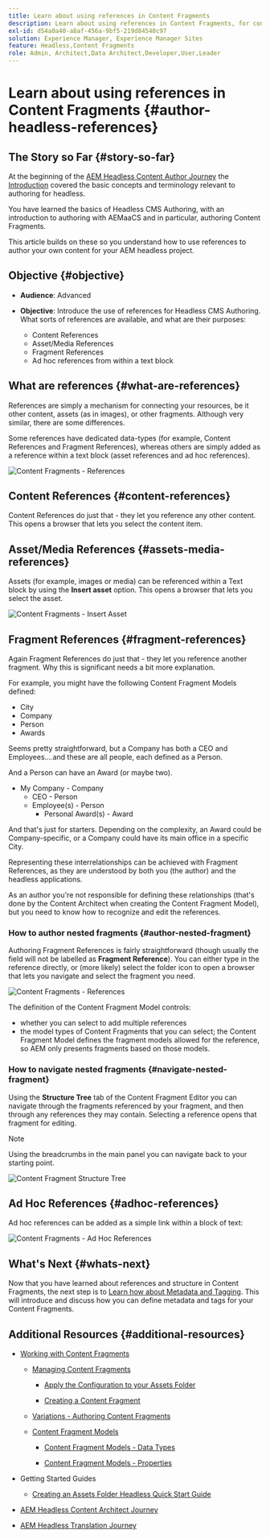 ```yaml
---
title: Learn about using references in Content Fragments
description: Learn about using references in Content Fragments, for content, other fragments and other assets (media). Introduce the necessity for, and the mechanics of, nested fragments for Headless CMS Authoring.
exl-id: d54a0a40-a8af-456a-9bf5-219d84540c97
solution: Experience Manager, Experience Manager Sites
feature: Headless,Content Fragments
role: Admin, Architect,Data Architect,Developer,User,Leader
---
```

# Learn about using references in Content Fragments {#author-headless-references}

## The Story so Far {#story-so-far}

At the beginning of the [AEM Headless Content Author Journey](overview.md) the [Introduction](introduction.md) covered the basic concepts and terminology relevant to authoring for headless.

You have learned the basics of Headless CMS Authoring, with an introduction to authoring with AEMaaCS and in particular, authoring Content Fragments.

This article builds on these so you understand how to use references to author your own content for your AEM headless project.

## Objective {#objective}

* **Audience**: Advanced
* **Objective**: Introduce the use of references for Headless CMS Authoring. What sorts of references are available, and what are their purposes:

  * Content References
  * Asset/Media References
  * Fragment References
  * Ad hoc references from within a text block

## What are references {#what-are-references}

References are simply a mechanism for connecting your resources, be it other content, assets (as in images), or other fragments. Although very similar, there are some differences.

Some references have dedicated data-types (for example, Content References and Fragment References), whereas others are simply added as a reference within a text block (asset references and ad hoc references).

![Content Fragments - References](/help/journey-headless/author/assets/headless-journey-author-references-01.png)

## Content References {#content-references}

Content References do just that - they let you reference any other content. This opens a browser that lets you select the content item.

## Asset/Media References {#assets-media-references}

Assets (for example, images or media) can be referenced within a Text block by using the **Insert asset** option. This opens a browser that lets you select the asset.

![Content Fragments - Insert Asset](/help/journey-headless/author/assets/headless-journey-author-references-02.png)

## Fragment References {#fragment-references}

Again Fragment References do just that - they let you reference another fragment. Why this is significant needs a bit more explanation.

For example, you might have the following Content Fragment Models defined:

* City
* Company
* Person
* Awards

Seems pretty straightforward, but a Company has both a CEO and Employees....and these are all people, each defined as a Person.

And a Person can have an Award (or maybe two).

* My Company - Company
  * CEO - Person
  * Employee(s) - Person
    * Personal Award(s) - Award

And that's just for starters. Depending on the complexity, an Award could be Company-specific, or a Company could have its main office in a specific City.

Representing these interrelationships can be achieved with Fragment References, as they are understood by both you (the author) and the headless applications.

As an author you're not responsible for defining these relationships (that's done by the Content Architect when creating the Content Fragment Model), but you need to know how to recognize and edit the references.

### How to author nested fragments {#author-nested-fragment}

Authoring Fragment References is fairly straightforward (though usually the field will not be labelled as **Fragment Reference**). You can either type in the reference directly, or (more likely) select the folder icon to open a browser that lets you navigate and select the fragment you need. 

![Content Fragments - References](/help/journey-headless/author/assets/headless-journey-author-references-03.png)

The definition of the Content Fragment Model controls:

* whether you can select to add multiple references
* the model types of Content Fragments that you can select; the Content Fragment Model defines the fragment models allowed for the reference, so AEM only presents fragments based on those models.

### How to navigate nested fragments {#navigate-nested-fragment}

Using the **Structure Tree** tab of the Content Fragment Editor you can navigate through the fragments referenced by your fragment, and then through any references they may contain. Selecting a reference opens that fragment for editing.

>[!NOTE]
>
>Using the breadcrumbs in the main panel you can navigate back to your starting point.

![Content Fragment Structure Tree](/help/assets/content-fragments/assets/cfm-structuretree-02.png)

## Ad Hoc References {#adhoc-references}

Ad hoc references can be added as a simple link within a block of text:

![Content Fragments - Ad Hoc References](/help/journey-headless/author/assets/headless-journey-author-references-04.png)

## What's Next {#whats-next}

Now that you have learned about references and structure in Content Fragments, the next step is to [Learn how about Metadata and Tagging](metadata-tagging.md). This will introduce and discuss how you can define metadata and tags for your Content Fragments.

## Additional Resources {#additional-resources}

* [Working with Content Fragments](/help/assets/content-fragments/content-fragments.md)
 
  * [Managing Content Fragments](/help/assets/content-fragments/content-fragments-managing.md)

    * [Apply the Configuration to your Assets Folder](/help/assets/content-fragments/content-fragments-configuration-browser.md#apply-the-configuration-to-your-assets-folder)
  
    * [Creating a Content Fragment](/help/assets/content-fragments/content-fragments-managing.md#creating-a-content-fragment)
  
  * [Variations - Authoring Content Fragments](/help/assets/content-fragments/content-fragments-variations.md)

  * [Content Fragment Models](/help/assets/content-fragments/content-fragments-models.md)

    * [Content Fragment Models - Data Types](/help/assets/content-fragments/content-fragments-models.md#data-types)
  
    * [Content Fragment Models - Properties](/help/assets/content-fragments/content-fragments-models.md#properties)

* Getting Started Guides
  * [Creating an Assets Folder Headless Quick Start Guide](/help/sites-developing/headless/getting-started/create-assets-folder.md)

* [AEM Headless Content Architect Journey](/help/journey-headless/architect/overview.md)

* [AEM Headless Translation Journey](/help/journey-headless/translation/overview.md)
